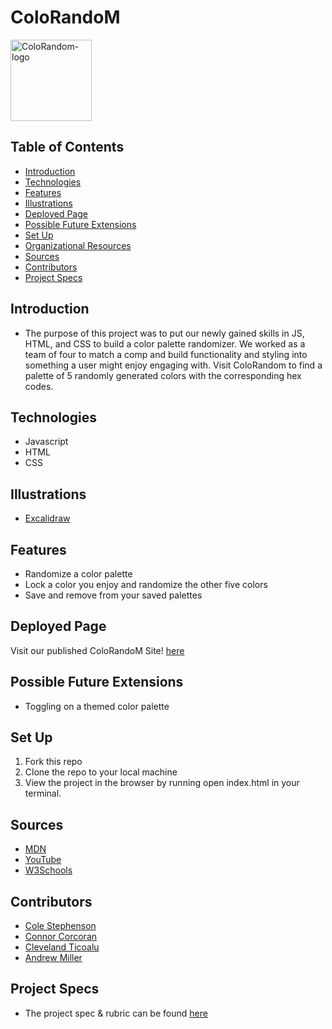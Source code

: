 # ColoRandoM
<img width="130" alt="ColoRandom-logo" src="https://user-images.githubusercontent.com/96998327/172249456-d3b69e5a-1cfe-44a8-a61c-2d4889d19782.png">

## Table of Contents
  - [Introduction](#introduction)
  - [Technologies](#technologies)
  - [Features](#features)
  - [Illustrations](#illustrations)
  - [Deployed Page](#deployed-page)
  - [Possible Future Extensions](#possible-future-extensions)
  - [Set Up](#set-up)
  - [Organizational Resources](#organizational-resources)
  - [Sources](#sources)
  - [Contributors](#contributors)
  - [Project Specs](#project-specs)

## Introduction
  - The purpose of this project was to put our newly gained skills in JS, HTML, and CSS to build a color palette randomizer.  We worked as a team of four to match a comp and build functionality and styling into something a user might enjoy engaging with.  Visit ColoRandom to find a palette of 5 randomly generated colors with the corresponding hex codes.  

## Technologies
  - Javascript
  - HTML
  - CSS

## Illustrations
- [Excalidraw](https://excalidraw.com/#json=KWBogIGS9G91EqNygciYB,IqJaZ6i1kzIMGtXIOMbyGQ)

## Features
- Randomize a color palette
- Lock a color you enjoy and randomize the other five colors
- Save and remove from your saved palettes

## Deployed Page
Visit our published ColoRandoM Site! [here](https://colestephenson1.github.io/ColoRandom/)

## Possible Future Extensions
  - Toggling on a themed color palette

## Set Up
1. Fork this repo
2. Clone the repo to your local machine
3. View the project in the browser by running open index.html in your terminal.
## Sources
  - [MDN](http://developer.mozilla.org/en-US/)
  - [YouTube](https://www.youtube.com/)
  - [W3Schools](https://www.w3schools.com/)

## Contributors
 - [Cole Stephenson](https://github.com/colestephenson1)
 - [Connor Corcoran](https://github.com/Connorcorc)
 - [Cleveland Ticoalu](https://github.com/cleveland231)
 - [Andrew Miller](https://github.com/andrewmiller45)

## Project Specs
  - The project spec & rubric can be found [here](https://frontend.turing.edu/projects/module-1/colorandom-v2.html)
